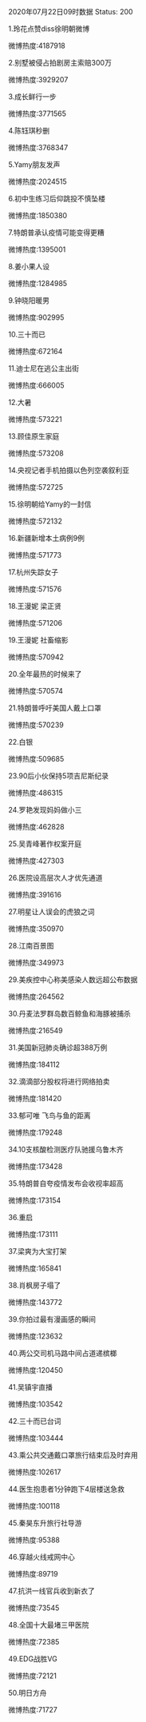 2020年07月22日09时数据
Status: 200

1.玲花点赞diss徐明朝微博

微博热度:4187918

2.别墅被侵占拍剧房主索赔300万

微博热度:3929207

3.成长鲜行一步

微博热度:3771565

4.陈钰琪秒删

微博热度:3768347

5.Yamy朋友发声

微博热度:2024515

6.初中生练习后仰跳投不慎坠楼

微博热度:1850380

7.特朗普承认疫情可能变得更糟

微博热度:1395001

8.姜小果人设

微博热度:1284985

9.钟晓阳暖男

微博热度:902995

10.三十而已

微博热度:672164

11.迪士尼在逃公主出街

微博热度:666005

12.大暑

微博热度:573221

13.顾佳原生家庭

微博热度:573208

14.央视记者手机拍摄以色列空袭叙利亚

微博热度:572725

15.徐明朝给Yamy的一封信

微博热度:572132

16.新疆新增本土病例9例

微博热度:571773

17.杭州失踪女子

微博热度:571576

18.王漫妮 梁正贤

微博热度:571206

19.王漫妮 社畜缩影

微博热度:570942

20.全年最热的时候来了

微博热度:570574

21.特朗普呼吁美国人戴上口罩

微博热度:570239

22.白银

微博热度:509685

23.90后小伙保持5项吉尼斯纪录

微博热度:486315

24.罗艳发现妈妈做小三

微博热度:462828

25.吴青峰著作权案开庭

微博热度:427303

26.医院设高层次人才优先通道

微博热度:391616

27.明星让人误会的虎狼之词

微博热度:350970

28.江南百景图

微博热度:349973

29.美疾控中心称美感染人数远超公布数据

微博热度:264562

30.丹麦法罗群岛数百鲸鱼和海豚被捕杀

微博热度:216549

31.美国新冠肺炎确诊超388万例

微博热度:184112

32.滴滴部分股权将进行网络拍卖

微博热度:181420

33.郁可唯 飞鸟与鱼的距离

微博热度:179248

34.10支核酸检测医疗队驰援乌鲁木齐

微博热度:173428

35.特朗普自夸疫情发布会收视率超高

微博热度:173154

36.重启

微博热度:173111

37.梁爽为大宝打架

微博热度:165841

38.肖枫房子塌了

微博热度:143772

39.你拍过最有漫画感的瞬间

微博热度:123632

40.两公交司机马路中间占道递槟榔

微博热度:120450

41.吴镇宇直播

微博热度:103542

42.三十而已台词

微博热度:103444

43.乘公共交通戴口罩旅行结束后及时弃用

微博热度:102617

44.医生抱患者1分钟跑下4层楼送急救

微博热度:100118

45.秦昊东升旅行社导游

微博热度:95388

46.穿越火线戒网中心

微博热度:89719

47.抗洪一线官兵收到新衣了

微博热度:73545

48.全国十大最堵三甲医院

微博热度:72385

49.EDG战胜VG

微博热度:72121

50.明日方舟

微博热度:71727


